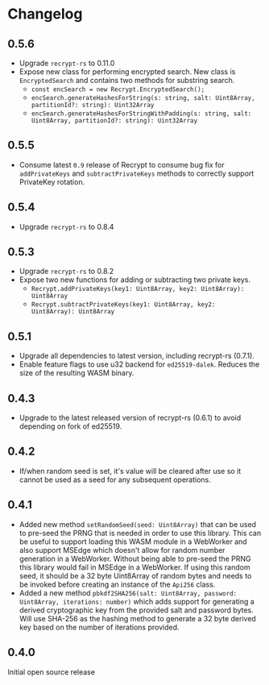 # Changelog

## 0.5.6

+ Upgrade `recrypt-rs` to 0.11.0
+ Expose new class for performing encrypted search. New class is `EncryptedSearch` and contains two methods for substring search.
  + `const encSearch = new Recrypt.EncryptedSearch();`
  + `encSearch.generateHashesForString(s: string, salt: Uint8Array, partitionId?: string): Uint32Array`
  + `encSearch.generateHashesForStringWithPadding(s: string, salt: Uint8Array, partitionId?: string): Uint32Array`

## 0.5.5

+ Consume latest `0.9` release of Recrypt to consume bug fix for `addPrivateKeys` and `subtractPrivateKeys` methods to correctly support PrivateKey rotation.

## 0.5.4

+ Upgrade `recrypt-rs` to 0.8.4

## 0.5.3

+ Upgrade `recrypt-rs` to 0.8.2
+ Expose two new functions for adding or subtracting two private keys.
  + `Recrypt.addPrivateKeys(key1: Uint8Array, key2: Uint8Array): Uint8Array`
  + `Recrypt.subtractPrivateKeys(key1: Uint8Array, key2: Uint8Array): Uint8Array`

## 0.5.1

+ Upgrade all dependencies to latest version, including recrypt-rs (0.7.1).
+ Enable feature flags to use u32 backend for `ed25519-dalek`. Reduces the size of the resulting WASM binary.

## 0.4.3

+ Upgrade to the latest released version of recrypt-rs (0.6.1) to avoid depending on fork of ed25519.

## 0.4.2

+ If/when random seed is set, it's value will be cleared after use so it cannot be used as a seed for any subsequent operations.

## 0.4.1

+ Added new method `setRandomSeed(seed: Uint8Array)` that can be used to pre-seed the PRNG that is needed in order to use this library. This can be useful to support loading this WASM module in a WebWorker and also support MSEdge which doesn't allow for random number generation in a WebWorker. Without being able to pre-seed the PRNG this library would fail in MSEdge in a WebWorker. If using this random seed, it should be a 32 byte Uint8Array of random bytes and needs to be invoked before creating an instance of the `Api256` class.
+ Added a new method `pbkdf2SHA256(salt: Uint8Array, password: Uint8Array, iterations: number)` which adds support for generating a derived cryptographic key from the provided salt and password bytes. Will use SHA-256 as the hashing method to generate a 32 byte derived key based on the number of iterations provided.

## 0.4.0

Initial open source release
